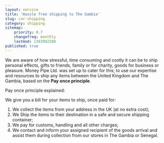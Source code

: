 ```yaml
---
layout: service
title: 'Hassle free shipping to The Gambia'
slug: car-shipping
category: shipping
sitemap:
    priority: 0.7
    changefreq: monthly
    lastmod: 1383982200
published: true
---
```

We are aware of how stressful, time consuming and costly it can be to ship personal effects, gifts to friends, family or for charity, goods for business or pleasure. Money Pipe Ltd. was set up to cater for this; to use our expertise and resources to ship any items between the United Kingdom and The Gambia, based on the **Pay once principle**.

Pay once principle explained:

We give you a bill for your items to ship, once paid for:

1. We collect the items from your address in the UK (at no extra cost);
2. We Ship the items to their destination in a safe and secure shipping container;
3. We pay for customs, handling and all other charges;
4. We contact and inform your assigned recipient of the goods arrival and assist them during collection from our stores in The Gambia or Senegal.